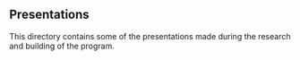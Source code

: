 ## Presentations

This directory contains some of the presentations made during the research and building of the program.
